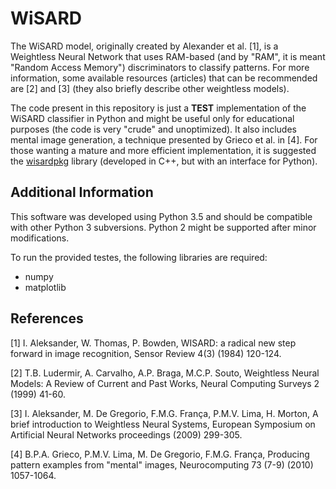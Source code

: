 # WiSARD
The WiSARD model, originally created by Alexander et al. [1], is a Weightless Neural Network that uses RAM-based (and by "RAM", it is meant "Random Access Memory") discriminators to classify patterns. For more information, some available resources (articles) that can be recommended are [2] and [3] (they also briefly describe other weightless models). 

The code present in this repository is just a **TEST** implementation of the WiSARD classifier in Python and might be useful only for educational purposes (the code is very "crude" and unoptimized). It also includes mental image generation, a technique presented by Grieco et al. in [4]. For those wanting a mature and more efficient implementation, it is suggested the [wisardpkg](https://github.com/IAZero/wisardpkg) library (developed in C++, but with an interface for Python).

## Additional Information
This software was developed using Python 3.5 and should be compatible with other Python 3 subversions. Python 2 might be supported after minor modifications.

To run the provided testes, the following libraries are required:
 - numpy
 - matplotlib

## References
[1] I. Aleksander,  W. Thomas, P. Bowden, WISARD: a radical new step forward in image recognition, Sensor Review 4(3) (1984) 120-124.

[2] T.B. Ludermir, A. Carvalho, A.P. Braga, M.C.P. Souto, Weightless Neural Models: A Review of Current and Past Works, Neural Computing Surveys 2 (1999) 41-60.

[3] I. Aleksander, M. De Gregorio, F.M.G. França, P.M.V. Lima, H. Morton, A brief introduction to Weightless Neural Systems, European Symposium on Artificial Neural Networks proceedings (2009) 299-305.

[4] B.P.A. Grieco, P.M.V. Lima, M. De Gregorio, F.M.G. França, Producing pattern examples from "mental" images, Neurocomputing 73 (7-9) (2010) 1057-1064.
